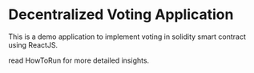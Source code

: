 # Decentralized Voting Application

This is a demo application to implement voting in solidity smart contract using ReactJS. 

read HowToRun for more detailed insights.
